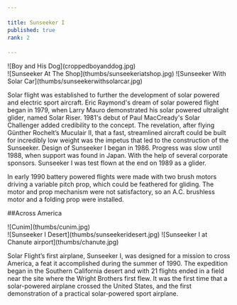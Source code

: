 ```yaml
---

title: Sunseeker I
published: true
rank: 2

---
```


<div class="img-full">
![Boy and His Dog](croppedboyanddog.jpg)
</div>

<div class="img-dh">
![Sunseeker At The Shop](thumbs/sunseekeriatshop.jpg)
![Sunseeker With Solar Car](thumbs/sunseekerwithsolarcar.jpg)
</div>

Solar flight was established to further the development of solar powered and electric sport aircraft. Eric Raymond's dream of solar powered flight began in 1979, when Larry Mauro demonstrated his solar powered ultralight glider, named Solar Riser. 1981's debut of Paul MacCready's Solar Challenger added credibility to the concept. The revelation, after flying Günther Rochelt’s Muculair II, that a fast, streamlined aircraft could be built for incredibly low weight was the impetus that led to the construction of the Sunseeker. Design of Sunseeker I began in 1986. Progress was slow until 1988, when support was found in Japan. With the help of several corporate sponsors. Sunseeker I was test flown at the end on 1989 as a glider. 

In early 1990 battery powered flights were made with two brush motors driving a variable pitch prop, which could be feathered for gliding. The motor and prop mechanism were not satisfactory, so an A.C. brushless motor and a folding prop were installed. 




##Across America

<div class="img-full">
![Cunim](thumbs/cunim.jpg)
</div>

<div class="img-dh">
![Sunseeker I Desert](thumbs/sunseekeridesert.jpg)
![Sunseeker I at Chanute airport](thumbs/chanute.jpg)
</div>

Solar Flight’s first airplane, Sunseeker I, was designed for a mission to cross America, a feat it accomplished during the summer of 1990. The expedition began in the Southern California desert and with 21 flights ended in a field near the site where the Wright Brothers first flew. It was the first time that a solar-powered airplane crossed the United States, and the first demonstration of a practical solar-powered sport airplane.

